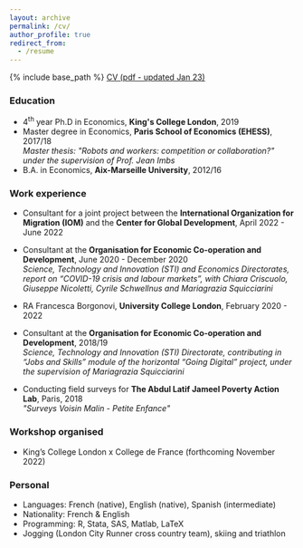 ```yaml
---
layout: archive
permalink: /cv/
author_profile: true
redirect_from:
  - /resume
---
```


{% include base_path %}
[CV (pdf - updated Jan 23)](http://elodieandrieu.github.io/files/CV_andrieu_v1.pdf)

### Education
* 4<sup>th</sup> year Ph.D in Economics, **King's College London**, 2019
* Master degree in Economics, **Paris School of Economics (EHESS)**, 2017/18  
*Master thesis: "Robots and workers: competition or collaboration?" under the supervision of Prof. Jean Imbs*
* B.A. in Economics, **Aix-Marseille University**, 2012/16


### Work experience
* Consultant for a joint project between the **International Organization for Migration (IOM)** and the **Center for Global Development**, April 2022 - June 2022 

* Consultant at the **Organisation for Economic Co-operation and Development**, June 2020 - December 2020  
*Science, Technology and Innovation (STI) and Economics Directorates, report on “COVID-19 crisis and labour markets”, with Chiara Criscuolo, Giuseppe Nicoletti, Cyrile Schwellnus and Mariagrazia Squicciarini*

* RA Francesca Borgonovi, **University College London**, February 2020 - 2022

* Consultant at the **Organisation for Economic Co-operation and Development**, 2018/19  
*Science, Technology and Innovation (STI) Directorate, contributing in “Jobs and Skills” module of the horizontal “Going Digital” project, under the supervision of Mariagrazia Squicciarini*

* Conducting field surveys for **The Abdul Latif Jameel Poverty Action Lab**, Paris, 2018  
*"Surveys Voisin Malin - Petite Enfance"*


### Workshop organised
* King’s College London x College de France (forthcoming November 2022)


### Personal
* Languages: French (native), English (native), Spanish (intermediate)
* Nationality: French & English
* Programming: R, Stata, SAS, Matlab, LaTeX
* Jogging (London City Runner cross country team), skiing and triathlon



